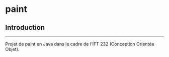 # paint

## Introduction
------

Projet de paint en Java dans le cadre de l'IFT 232 (Conception Orientée Objet).
